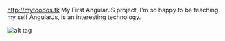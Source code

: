 http://mytoodos.tk
My First AngularJS project, I'm so happy to be teaching my self AngularJs, is an interesting technology. 

![alt tag](https://cloud.githubusercontent.com/assets/12367512/12499449/7d5ff12a-c05f-11e5-8c55-ccfa8ee3c5cf.PNG)
